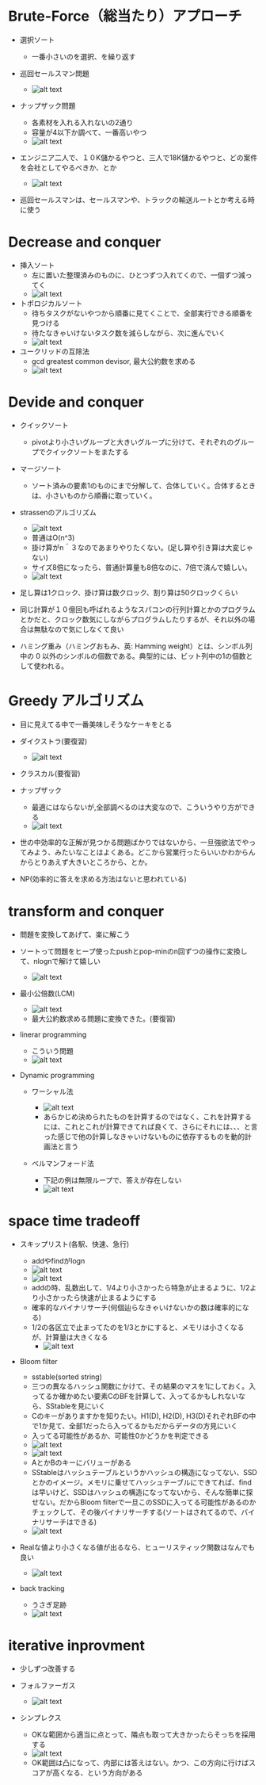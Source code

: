 # Brute-Force（総当たり）アプローチ
- 選択ソート
    - 一番小さいのを選択、を繰り返す
- 巡回セールスマン問題
    - ![alt text](image-1.png)
- ナップザック問題
    - 各素材を入れる入れないの2通り
    - 容量が4以下か調べて、一番高いやつ
    - ![alt text](image-2.png)

- エンジニア二人で、１０K儲かるやつと、三人で18K儲かるやつと、どの案件を会社としてやるべきか、とか
    - ![alt text](image-3.png)
- 巡回セールスマンは、セールスマンや、トラックの輸送ルートとか考える時に使う



# Decrease and conquer
- 挿入ソート
    - 左に置いた整理済みのものに、ひとつずつ入れてくので、一個ずつ減ってく
    - ![alt text](image-4.png)
- トポロジカルソート
    - 待ちタスクがないやつから順番に見てくことで、全部実行できる順番を見つける
    - 待たなきゃいけないタスク数を減らしながら、次に進んでいく
    - ![alt text](image-5.png)
- ユークリッドの互除法
    - gcd greatest common devisor, 最大公約数を求める
    - ![alt text](image-6.png)

# Devide and conquer
- クイックソート
    - pivotより小さいグループと大きいグループに分けて、それぞれのグループでクイックソートをまたする
- マージソート
    - ソート済みの要素1のものにまで分解して、合体していく。合体するときは、小さいものから順番に取っていく。

- strassenのアルゴリズム
    - ![alt text](image-7.png)
    - 普通はO(n^3)
    - 掛け算がn＾３なのであまりやりたくない。(足し算や引き算は大変じゃない)
    - サイズ8倍になったら、普通計算量も8倍なのに、7倍で済んで嬉しい。
    - ![alt text](image-8.png)


- 足し算は1クロック、掛け算は数クロック、割り算は50クロックくらい
- 同じ計算が１０億回も呼ばれるようなスパコンの行列計算とかのプログラムとかだと、クロック数気にしながらプログラムしたりするが、それ以外の場合は無駄なので気にしなくて良い


- ハミング重み（ハミングおもみ、英: Hamming weight）とは、シンボル列中の 0 以外のシンボルの個数である。典型的には、ビット列中の1の個数として使われる。

# Greedy アルゴリズム
- 目に見えてる中で一番美味しそうなケーキをとる
- ダイクストラ(要復習)
    - ![alt text](image-9.png)
- クラスカル(要復習)
- ナップザック
    - 最適にはならないが,全部調べるのは大変なので、こういうやり方ができる
    - ![alt text](image-10.png)

- 世の中効率的な正解が見つかる問題ばかりではないから、一旦強欲法でやってみよう、みたいなことはよくある。どこから営業行ったらいいかわからんからとりあえず大きいところから、とか。

- NP(効率的に答えを求める方法はないと思われている)

# transform and conquer
- 問題を変換してあげて、楽に解こう
- ソートって問題をヒープ使ったpushとpop-minのn回ずつの操作に変換して、nlognで解けて嬉しい
    - ![alt text](image-11.png) 

- 最小公倍数(LCM)
    - ![alt text](image-12.png)
    - 最大公約数求める問題に変換できた。(要復習)

- linerar programming
    - こういう問題
    - ![alt text](image-13.png)

- Dynamic programming
    - ワーシャル法
        - ![alt text](image-14.png)
        - あらかじめ決められたものを計算するのではなく、これを計算するには、これとこれが計算できてれば良くて、さらにそれには、、、と言った感じで他の計算しなきゃいけないものに依存するものを動的計画法と言う

    - ベルマンフォード法
        - 下記の例は無限ループで、答えが存在しない
        -  ![alt text](image-15.png)

# space time tradeoff
- スキップリスト(各駅、快速、急行)
    - addやfindがlogn
    - ![alt text](image-16.png)
    - ![alt text](image-17.png)
    - addの時、乱数出して、1/4より小さかったら特急が止まるように、1/2より小さかったら快速が止まるようにする
    - 確率的なバイナリサーチ(何個辿らなきゃいけないかの数は確率的になる)
    - 1/2の各区立で止まってたのを1/3とかにすると、メモリは小さくなるが、計算量は大きくなる
        - ![alt text](image-18.png)
- Bloom filter
    - sstable(sorted string)
    - 三つの異なるハッシュ関数にかけて、その結果のマスを1にしておく。入ってるか確かめたい要素CのBFを計算して、入ってるかもしれないなら、SStableを見にいく
    - Cのキーがありますかを知りたい。H1(D), H2(D), H3(D)それぞれBFの中で1か見て、全部1だったら入ってるかもだからデータの方見にいく
    - 入ってる可能性があるか、可能性0かどうかを判定できる
    - ![alt text](image-19.png)
    - ![alt text](image-20.png)
    - AとかBのキーにバリューがある
    - SStableはハッシュテーブルというかハッシュの構造になってない、SSDとかのイメージ。メモリに乗せてハッシュテーブルにできてれば、findは早いけど、SSDはハッシュの構造になってないから、そんな簡単に探せない。だからBloom filterで一旦このSSDに入ってる可能性があるのかチェックして、その後バイナリサーチする(ソートはされてるので、バイナリサーチはできる)
    - ![alt text](image-21.png)


- Realな値より小さくなる値が出るなら、ヒューリスティック関数はなんでも良い
    - ![alt text](image-22.png)

- back tracking 
    - うさぎ足跡
    - ![alt text](image-23.png) 


# iterative inprovment
- 少しずつ改善する
- フォルファーガス
    - ![alt text](image-24.png)

- シンプレクス
    - OKな範囲から適当に点とって、隣点も取って大きかったらそっちを採用する
    - ![alt text](image-25.png)
    - OK範囲は凸になって、内部には答えはない。かつ、この方向に行けばスコアが高くなる、という方向がある